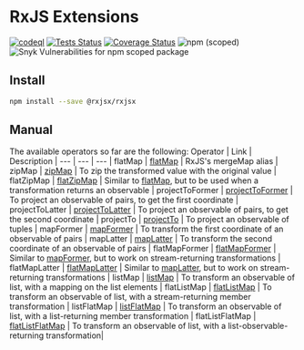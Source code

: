 # RxJS Extensions
[![codeql](https://github.com/rxjsx/rxjsx/actions/workflows/codeql-analysis.yml/badge.svg)](https://github.com/rxjsx/rxjsx/actions/workflows/codeql-analysis.yml)
[![Tests Status](https://github.com/rxjsx/rxjsx/actions/workflows/node.yml/badge.svg)](https://github.com/rxjsx/rxjsx/actions/workflows/node.yml)
[![Coverage Status](https://coveralls.io/repos/github/rxjsx/rxjsx/badge.svg?branch=aerabi/add-coverage)](https://coveralls.io/github/rxjsx/rxjsx?branch=aerabi/add-coverage)
![npm (scoped)](https://img.shields.io/npm/v/@rxjsx/rxjsx)
![Snyk Vulnerabilities for npm scoped package](https://img.shields.io/snyk/vulnerabilities/npm/@rxjsx/rxjsx)

## Install
```bash
npm install --save @rxjsx/rxjsx
```

## Manual

The available operators so far are the following:
Operator | Link | Description |
--- | --- | --- |
flatMap | [flatMap](https://github.com/rxjsx/rxjsx/tree/master/docs/operators#flatmap) | RxJS's mergeMap alias |
zipMap | [zipMap](https://github.com/rxjsx/rxjsx/tree/master/docs/operators#zipmap) | To zip the transformed value with the original value |
flatZipMap | [flatZipMap](https://github.com/rxjsx/rxjsx/tree/master/docs/operators#flatzipmap) | Similar to [flatMap](https://github.com/rxjsx/rxjsx/tree/master/docs/operators#flatmap), but to be used when a transformation returns an observable | 
projectToFormer | [projectToFormer](https://github.com/rxjsx/rxjsx/tree/master/docs/operators#projecttoformer) | To project an observable of pairs, to get the first coordinate |
projectToLatter | [projectToLatter](https://github.com/rxjsx/rxjsx/tree/master/docs/operators#projecttolatter) | To project an observable of pairs, to get the second coordinate |
projectTo | [projectTo](https://github.com/rxjsx/rxjsx/tree/master/docs/operators#projectto) | To project an observable of tuples | 
mapFormer | [mapFormer](https://github.com/rxjsx/rxjsx/tree/master/docs/operators#mapformer) | To transform the first coordinate of an observable of pairs | 
mapLatter |  [mapLatter](https://github.com/rxjsx/rxjsx/tree/master/docs/operators#maplatter) | To transform the second coordinate of an observable of pairs | 
flatMapFormer | [flatMapFormer](https://github.com/rxjsx/rxjsx/tree/master/docs/operators#flatmapformer) | Similar to [mapFormer](https://github.com/rxjsx/rxjsx/tree/master/docs/operators#mapformer), but to work on stream-returning transformations |
flatMapLatter |  [flatMapLatter](https://github.com/rxjsx/rxjsx/tree/master/docs/operators#flatmaplatter) | Similar to [mapLatter](https://github.com/rxjsx/rxjsx/tree/master/docs/operators#maplatter), but to work on stream-returning transformations | 
listMap | [listMap](https://github.com/rxjsx/rxjsx/tree/master/docs/operators#listmap) | To transform an observable of list, with a mapping on the list elements |
flatListMap | [flatListMap](https://github.com/rxjsx/rxjsx/tree/master/docs/operators#flatlistmap) | To transform an observable of list, with a stream-returning member transformation |
listFlatMap | [listFlatMap](https://github.com/rxjsx/rxjsx/tree/master/docs/operators#listflatmap) | To transform an observable of list, with a list-returning member transformation |
flatListFlatMap |  [flatListFlatMap](https://github.com/rxjsx/rxjsx/tree/master/docs/operators#flatlistflatmap) | To transform an observable of list, with a list-observable-returning transformation|